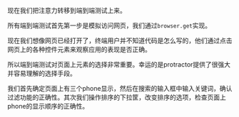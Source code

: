 现在我们把注意力转移到端到端测试上来。

所有端到端测试首先第一步是模拟访问网页，我们通过```browser.get```实现。

现在我们想像网页已经打开了，终端用户并不知道代码是怎么写的，他们通过点击网页上的各种控件元素来观察应用的表现是否正确。

所以端到端测试对页面上元素的选择非常重要。幸运的是protractor提供了很强大并容易理解的选择手段。

我们首先确定页面上有三个phone显示，然后在搜索的输入框中输入关键词，确认过滤功能的正确性。其次我们操作排序的下拉筐，改变排序的选项，检查页面上phone的显示顺序的正确性。